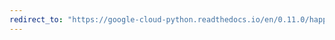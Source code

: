 ```yaml
---
redirect_to: "https://google-cloud-python.readthedocs.io/en/0.11.0/happybase-connection.html"
---
```

